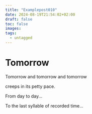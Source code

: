 ```yaml
---
title: "Examplepost010"
date: 2024-08-19T21:54:02+02:00
draft: false
toc: false
images:
tags:
  - untagged
---
```



# Tomorrow

Tomorrow and tomorrow and tomorrow

creeps in its petty pace.

From day to day...

To the last syllable of recorded time...
